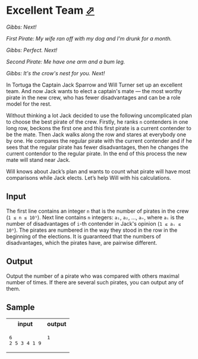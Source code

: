 # Excellent Team [⬀](https://acm.timus.ru/problem.aspx?space=1&num=1931)

*Gibbs: Next!*

*First Pirate: My wife ran off with my dog and I'm drunk for a month.*

*Gibbs: Perfect. Next!*

*Second Pirate: Me have one arm and a bum leg.*

*Gibbs: It's the crow's nest for you. Next!*

In Tortuga the Captain Jack Sparrow and Will Turner set up an excellent team. And now Jack wants to elect a captain's mate — the most worthy pirate in the new crew, who has fewer disadvantages and can be a role model for the rest.

Without thinking a lot Jack decided to use the following uncomplicated plan to choose the best pirate of the crew. Firstly, he ranks `n` contenders in one long row, beckons the first one and this first pirate is a current contender to be the mate. Then Jack walks along the row and stares at everybody one by one. He compares the regular pirate with the current contender and if he sees that the regular pirate has fewer disadvantages, then he changes the current contendor to the regular pirate. In the end of this process the new mate will stand near Jack.

Will knows about Jack’s plan and wants to count what pirate will have most comparisons while Jack elects. Let’s help Will with his calculations.

## Input

The first line contains an integer `n` that is the number of pirates in the crew (`1 ≤ n ≤ 10⁵`). Next line contains `n` integers: `a₁`, `a₂`, …, `aₙ`, where `aᵢ` is the number of disadvantages of `i`-th contender in Jack's opinion (`1 ≤ aᵢ ≤ 10⁹`). The pirates are numbered in the way they stood in the row in the beginning of the elections. It is guaranteed that the numbers of disadvantages, which the pirates have, are pairwise different.

## Output

Output the number of a pirate who was compared with others maximal number of times. If there are several such pirates, you can output any of them.

## Sample

<table>
<tr>
<th>input</th>
<th>output</th>
</tr>
<tr>
<td style="vertical-align: top">
<pre style="white-space:pre">
6
2 5 3 4 1 9
</pre>
</td>
<td style="vertical-align: top">
<pre style="white-space:pre">
1
</pre>
</td>
</tr>
</table>

